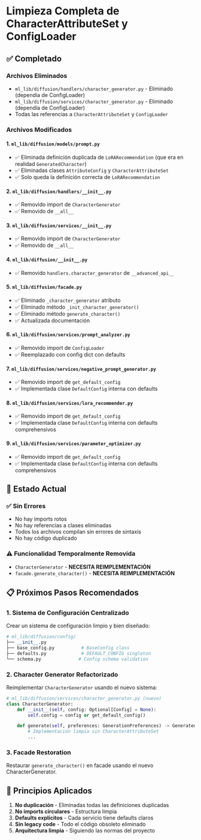 # Limpieza Completa de CharacterAttributeSet y ConfigLoader

## ✅ Completado

### Archivos Eliminados
- `ml_lib/diffusion/handlers/character_generator.py` - Eliminado (dependía de ConfigLoader)
- `ml_lib/diffusion/services/character_generator.py` - Eliminado (dependía de ConfigLoader)
- Todas las referencias a `CharacterAttributeSet` y `ConfigLoader`

### Archivos Modificados

#### 1. `ml_lib/diffusion/models/prompt.py`
- ✅ Eliminada definición duplicada de `LoRARecommendation` (que era en realidad `GeneratedCharacter`)
- ✅ Eliminadas clases `AttributeConfig` y `CharacterAttributeSet`
- ✅ Solo queda la definición correcta de `LoRARecommendation`

#### 2. `ml_lib/diffusion/handlers/__init__.py`
- ✅ Removido import de `CharacterGenerator`
- ✅ Removido de `__all__`

#### 3. `ml_lib/diffusion/services/__init__.py`
- ✅ Removido import de `CharacterGenerator`
- ✅ Removido de `__all__`

#### 4. `ml_lib/diffusion/__init__.py`
- ✅ Removido `handlers.character_generator` de `__advanced_api__`

#### 5. `ml_lib/diffusion/facade.py`
- ✅ Eliminado `_character_generator` atributo
- ✅ Eliminado método `_init_character_generator()`
- ✅ Eliminado método `generate_character()`
- ✅ Actualizada documentación

#### 6. `ml_lib/diffusion/services/prompt_analyzer.py`
- ✅ Removido import de `ConfigLoader`
- ✅ Reemplazado con config dict con defaults

#### 7. `ml_lib/diffusion/services/negative_prompt_generator.py`
- ✅ Removido import de `get_default_config`
- ✅ Implementada clase `DefaultConfig` interna con defaults

#### 8. `ml_lib/diffusion/services/lora_recommender.py`
- ✅ Removido import de `get_default_config`
- ✅ Implementada clase `DefaultConfig` interna con defaults comprehensivos

#### 9. `ml_lib/diffusion/services/parameter_optimizer.py`
- ✅ Removido import de `get_default_config`
- ✅ Implementada clase `DefaultConfig` interna con defaults comprehensivos

## 🎯 Estado Actual

### ✅ Sin Errores
- No hay imports rotos
- No hay referencias a clases eliminadas
- Todos los archivos compilan sin errores de sintaxis
- No hay código duplicado

### ⚠️ Funcionalidad Temporalmente Removida
- `CharacterGenerator` - **NECESITA REIMPLEMENTACIÓN**
- `facade.generate_character()` - **NECESITA REIMPLEMENTACIÓN**

## 📋 Próximos Pasos Recomendados

### 1. Sistema de Configuración Centralizado
Crear un sistema de configuración limpio y bien diseñado:
```python
# ml_lib/diffusion/config/
├── __init__.py
├── base_config.py          # BaseConfig class
├── defaults.py             # DEFAULT_CONFIG singleton
└── schema.py              # Config schema validation
```

### 2. Character Generator Refactorizado
Reimplementar `CharacterGenerator` usando el nuevo sistema:
```python
# ml_lib/diffusion/services/character_generator.py (nuevo)
class CharacterGenerator:
    def __init__(self, config: Optional[Config] = None):
        self.config = config or get_default_config()

    def generate(self, preferences: GenerationPreferences) -> GeneratedCharacter:
        # Implementación limpia sin CharacterAttributeSet
        ...
```

### 3. Facade Restoration
Restaurar `generate_character()` en facade usando el nuevo CharacterGenerator.

## 🔑 Principios Aplicados
1. **No duplicación** - Eliminadas todas las definiciones duplicadas
2. **No imports circulares** - Estructura limpia
3. **Defaults explícitos** - Cada servicio tiene defaults claros
4. **Sin legacy code** - Todo el código obsoleto eliminado
5. **Arquitectura limpia** - Siguiendo las normas del proyecto
